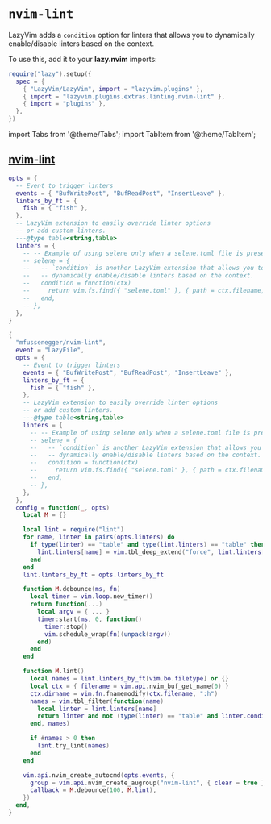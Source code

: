 # `nvim-lint`

LazyVim adds a `condition` option for linters that allows you to
dynamically enable/disable linters based on the context.

<!-- plugins:start -->

To use this, add it to your **lazy.nvim** imports:

```lua title="lua/config/lazy.lua" {4}
require("lazy").setup({
  spec = {
    { "LazyVim/LazyVim", import = "lazyvim.plugins" },
    { import = "lazyvim.plugins.extras.linting.nvim-lint" },
    { import = "plugins" },
  },
})
```

import Tabs from '@theme/Tabs';
import TabItem from '@theme/TabItem';

## [nvim-lint](https://github.com/mfussenegger/nvim-lint)

<Tabs>

<TabItem value="opts" label="Options">

```lua
opts = {
  -- Event to trigger linters
  events = { "BufWritePost", "BufReadPost", "InsertLeave" },
  linters_by_ft = {
    fish = { "fish" },
  },
  -- LazyVim extension to easily override linter options
  -- or add custom linters.
  ---@type table<string,table>
  linters = {
    -- -- Example of using selene only when a selene.toml file is present
    -- selene = {
    --   -- `condition` is another LazyVim extension that allows you to
    --   -- dynamically enable/disable linters based on the context.
    --   condition = function(ctx)
    --     return vim.fs.find({ "selene.toml" }, { path = ctx.filename, upward = true })[1]
    --   end,
    -- },
  },
}
```

</TabItem>


<TabItem value="code" label="Full Spec">

```lua
{
  "mfussenegger/nvim-lint",
  event = "LazyFile",
  opts = {
    -- Event to trigger linters
    events = { "BufWritePost", "BufReadPost", "InsertLeave" },
    linters_by_ft = {
      fish = { "fish" },
    },
    -- LazyVim extension to easily override linter options
    -- or add custom linters.
    ---@type table<string,table>
    linters = {
      -- -- Example of using selene only when a selene.toml file is present
      -- selene = {
      --   -- `condition` is another LazyVim extension that allows you to
      --   -- dynamically enable/disable linters based on the context.
      --   condition = function(ctx)
      --     return vim.fs.find({ "selene.toml" }, { path = ctx.filename, upward = true })[1]
      --   end,
      -- },
    },
  },
  config = function(_, opts)
    local M = {}

    local lint = require("lint")
    for name, linter in pairs(opts.linters) do
      if type(linter) == "table" and type(lint.linters) == "table" then
        lint.linters[name] = vim.tbl_deep_extend("force", lint.linters[name], linter)
      end
    end
    lint.linters_by_ft = opts.linters_by_ft

    function M.debounce(ms, fn)
      local timer = vim.loop.new_timer()
      return function(...)
        local argv = { ... }
        timer:start(ms, 0, function()
          timer:stop()
          vim.schedule_wrap(fn)(unpack(argv))
        end)
      end
    end

    function M.lint()
      local names = lint.linters_by_ft[vim.bo.filetype] or {}
      local ctx = { filename = vim.api.nvim_buf_get_name(0) }
      ctx.dirname = vim.fn.fnamemodify(ctx.filename, ":h")
      names = vim.tbl_filter(function(name)
        local linter = lint.linters[name]
        return linter and not (type(linter) == "table" and linter.condition and not linter.condition(ctx))
      end, names)

      if #names > 0 then
        lint.try_lint(names)
      end
    end

    vim.api.nvim_create_autocmd(opts.events, {
      group = vim.api.nvim_create_augroup("nvim-lint", { clear = true }),
      callback = M.debounce(100, M.lint),
    })
  end,
}
```

</TabItem>

</Tabs>

<!-- plugins:end -->
